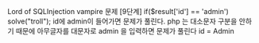 Lord of SQLInjection 
vampire  문제 [9단계]
if($result['id'] == 'admin') solve("troll");
id에 admin이 들어가면 문제가 풀린다.
php 는 대소문자 구분을 안하기 때문에 아무글자를 대문자로 admin 을 입력하면 문제가 풀린다
id = Admin